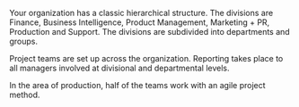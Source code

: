 Your organization has a classic hierarchical structure. The divisions are Finance, Business Intelligence, Product Management, Marketing + PR, Production and Support. The divisions are subdivided into departments and groups.

Project teams are set up across the organization. Reporting takes place to all managers involved at divisional and departmental levels.

In the area of production, half of the teams work with an agile project method.
